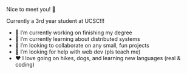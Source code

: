 Nice to meet you! 👋

Currently a 3rd year student at UCSC!!!

- 🔭 I’m currently working on finishing my degree
- 🌱 I’m currently learning about distributed systems
- 👯 I’m looking to collaborate on any small, fun projects
- 🤔 I’m looking for help with web dev (pls teach me)
- ❤  I love going on hikes, dogs, and learning new languages (real & coding)
